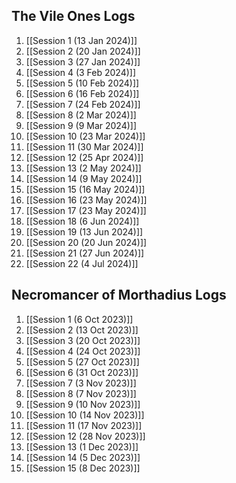 ## The Vile Ones Logs
1. [[Session 1 (13 Jan 2024)]]
2. [[Session 2 (20 Jan 2024)]]
3. [[Session 3 (27 Jan 2024)]]
4. [[Session 4 (3 Feb 2024)]]
5. [[Session 5 (10 Feb 2024)]]
6. [[Session 6 (16 Feb 2024)]]
7. [[Session 7 (24 Feb 2024)]]
8. [[Session 8 (2 Mar 2024)]]
9. [[Session 9 (9 Mar 2024)]]
10. [[Session 10 (23 Mar 2024)]]
11. [[Session 11 (30 Mar 2024)]]
12. [[Session 12 (25 Apr 2024)]]
13. [[Session 13 (2 May 2024)]]
14. [[Session 14 (9 May 2024)]]
15. [[Session 15 (16 May 2024)]]
16. [[Session 16 (23 May 2024)]]
17. [[Session 17 (23 May 2024)]]
18. [[Session 18 (6 Jun 2024)]]
19. [[Session 19 (13 Jun 2024)]]
20. [[Session 20 (20 Jun 2024)]]
21. [[Session 21 (27 Jun 2024)]]
22. [[Session 22 (4 Jul 2024)]]

## Necromancer of Morthadius Logs
1. [[Session 1 (6 Oct 2023)]]
2. [[Session 2 (13 Oct 2023)]]
3. [[Session 3 (20 Oct 2023)]]
4. [[Session 4 (24 Oct 2023)]]
5. [[Session 5 (27 Oct 2023)]]
6. [[Session 6 (31 Oct 2023)]]
7. [[Session 7 (3 Nov 2023)]]
8. [[Session 8 (7 Nov 2023)]]
9. [[Session 9 (10 Nov 2023)]]
10. [[Session 10 (14 Nov 2023)]]
11. [[Session 11 (17 Nov 2023)]]
12. [[Session 12 (28 Nov 2023)]]
13. [[Session 13 (1 Dec 2023)]]
14. [[Session 14 (5 Dec 2023)]]
15. [[Session 15 (8 Dec 2023)]]